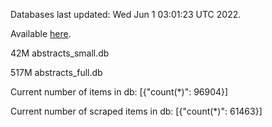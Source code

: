 Databases last updated: Wed Jun  1 03:01:23 UTC 2022. 

Available [here](https://github.com/cbeauhilton/ash-db/releases).


42M	abstracts_small.db

517M	abstracts_full.db

Current number of items in db:
[{"count(*)": 96904}]

Current number of scraped items in db:
[{"count(*)": 61463}]
